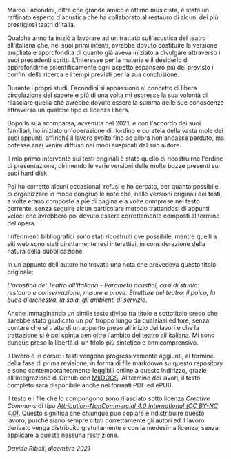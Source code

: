 Marco Facondini, oltre che grande amico e ottimo musicista, è stato  un raffinato esperto d'acustica che ha collaborato al restauro di alcuni dei più prestigiosi teatri d'Italia.

Qualche anno fa iniziò a lavorare ad un trattato sull'acustica del teatro all'italiana che, nei suoi primi intenti, avrebbe dovuto costituire la versione ampliata e approfondita di quanto già aveva iniziato a divulgare attraverso i suoi precedenti scritti. L'interesse per la materia e il desiderio di approfondirne scientificamente ogni aspetto espansero più del previsto i confini della ricerca e i tempi previsti per la sua conclusione.

Durante i propri studi, Facondini si appassionò al concetto di libera circolazione del sapere e più di una volta mi espresse la sua volontà di rilasciare quella che avrebbe dovuto essere la summa delle sue conoscenze attraverso un qualche tipo di licenza libera.

Dopo la sua scomparsa, avvenuta nel 2021, e con l'accordo dei suoi familiari, ho iniziato un'operazione di riordino e curatela della vasta mole dei suoi appunti, affinché il lavoro svolto fino ad allora non andasse perduto, ma potesse anzi venire diffuso nei modi auspicati dal suo autore.

Il mio primo intervento sui testi originali è stato quello di ricostruirne l'ordine di presentazione, dirimendo le varie versioni delle molte bozze presenti sui suoi hard disk.

Poi ho corretto alcuni occasionali refusi e ho cercato, per quanto possibile, di organizzare in modo congruo le note che, nelle versioni originali dei testi, a volte erano composte a piè di pagina e a volte comprese nel testo corrente, senza seguire alcun particolare metodo trattandosi di appunti veloci che avrebbero poi dovuto essere correttamente composti al termine del opera.

I riferimenti bibliografici sono stati ricostruiti ove possibile, mentre quelli a siti web sono stati direttamente resi interattivi, in considerazione della natura della pubblicazione.

In un appunto dell'autore ho trovato una nota che prevedeva questo titolo originale:

_L'acustica del Teatro all'Italiana - Parametri acustici, casi di studio: restauro e conservazione, misure e prove. Strutture del teatro: il palco, la buca d'orchestra, la sala, gli ambienti di servizio._

Anche immaginando un simile testo diviso tra titolo e sottotitolo credo che sarebbe stato giudicato un po' troppo lungo da qualsiasi editore, senza contare che si tratta di un appunto preso all'inizio dei lavori e che la trattazione si è poi spinta ben oltre l'ambito del teatro all'italiana. Mi sono dunque preso la libertà di un titolo più sintetico e onnicomprensivo.

Il lavoro è in corso: i testi vengono progressivamente aggiunti, al termine della fase di prima revisione, in forma di file markdown su questo repository e sono contemporaneamente leggibili online a questo indirizzo, grazie all'integrazione di Github con [MkDOCS](https://www.mkdocs.org). Al termine dei lavori, il  testo completo sarà disponibile anche nei formati PDF ed ePUB.

Il testo e i file che lo compongono sono rilasciato sotto licenza _Creative Commons_ di tipo [_Attribution-NonCommercial 4.0 International (CC BY-NC 4.0)_](https://creativecommons.org/licenses/by-nc/4.0/?ref=chooser-v1). Questo significa che chiunque può copiare e ridistribuire questo lavoro, purché siano sempre citati correttamente gli autori ed il lavoro derivato venga distribuito gratuitamente e con la medesima licenza, senza applicare a questa nessuna restrizione.

_Davide Riboli, dicembre 2021_


